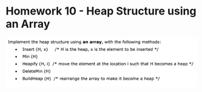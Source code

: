 # Homework 10 - Heap Structure using an Array

<p align="center">
<img src="homework_10.png" width="760">
</p>
